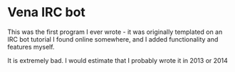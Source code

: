# Vena IRC bot

This was the first program I ever wrote - it was originally templated on an IRC bot tutorial I found online somewhere, and I added functionality and features myself.

It is extremely bad. I would estimate that I probably wrote it in 2013 or 2014
